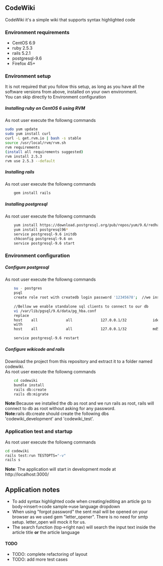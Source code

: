 ## CodeWiki
CodeWiki it's a simple wiki that supports syntax highlighted code

### Environment requirements
- CentOS 6.9
- ruby 2.5.3
- rails 5.2.1
- postgresql-9.6
- Firefox 45+

### Environment setup
It is not required that you follow this setup, as long as you have all the software versions from above, installed on your own environment.<br/>
You can skip directly to Environment configuration
##### Installing ruby on CentOS 6 using RVM
As root user execute the followng commands
```bash
sudo yum update
sudo yum install curl
curl -L get.rvm.io | bash -s stable
source /usr/local/rvm/rvm.sh
rvm requirements
(install all requirements suggested)
rvm install 2.5.3
rvm use 2.5.3 --default
```
##### Installing rails 
As root user execute the followng commands
```bash
    gem install rails
```
    
##### Installing postgresql
As root user execute the followng commands
```bash
    yum install https://download.postgresql.org/pub/repos/yum/9.6/redhat/rhel-6-x86_64/pgdg-centos96-9.6-3.noarch.rpm
    yum install postgresql96*
    service postgresql-9.6 initdb
    chkconfig postgresql-9.6 on
    service postgresql-9.6 start
```


### Environment configuration
##### Configure postgresql
As root user execute the followng commands
```bash
    su - postgres
    psql
    create role root with createdb login password '12345678';  //we installed the db as root so we add root, you can skip this part if you have other user configured
    
    //Bellow we enable standalone sql clients to connect to our db
    vi /var/lib/pgsql/9.6/data/pg_hba.conf
    replace
    host    all             all             127.0.0.1/32            ident
    with
    host    all             all             127.0.0.1/32            md5
    
    service postgresql-9.6 restart
```

##### Configure wikicode and rails
Download the project from this repository and extract it to a folder named codewiki.<br/>
As root user execute the followng commands

```bash
    cd codewiki
    bundle install
    rails db:create
    rails db:migrate

```
**Note**:Because we installed the db as root and we run rails as root, rails will connect to db as root without asking for any password.<br/>
**Note**:rails db:create should create the following dbs 'codewiki_development' and 'codewiki_test'.


### Application test and startup
As root user execute the followng commands
```bash
cd codewiki
rails test:run TESTOPTS="-v"
rails s
```
**Note**: The application will start in development mode at http://localhost:3000/


## Application notes
- To add syntax highlighted code when creating/editing an article go to body->insert->code sample->use language dropdown
- When using "forgot password" the sent mail will be opened on your browser as we used gem "letter_opener". There is no need for smtp setup. letter_open will mock it for us.
- The search function (top->right nav) will search the input text inside the article title **or** the article language

#### TODO
- TODO: complete refactoring of layout
- TODO: add more test cases
